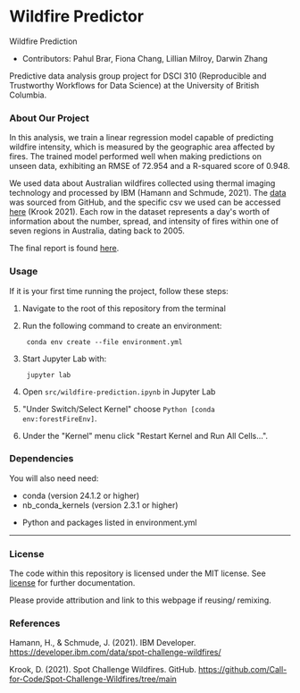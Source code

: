 # Wildfire Predictor

 Wildfire Prediction 

- Contributors: Pahul Brar, Fiona Chang, Lillian Milroy, Darwin Zhang

Predictive data analysis group project for DSCI 310 (Reproducible and Trustworthy Workflows for Data Science) at the University of British Columbia.

<h3> About Our Project</h3>

In this analysis, we train a linear regression model capable of predicting wildfire intensity, which is measured by the geographic area affected by fires. The trained model performed well when making predictions on unseen data, exhibiting an RMSE of 72.954 and a R-squared score of 0.948. 

We used data about Australian wildfires collected using thermal imaging technology and processed by IBM (Hamann and Schmude, 2021). The [data](https://github.com/Call-for-Code/Spot-Challenge-Wildfires/tree/main) was sourced from GitHub, and the specific csv we used can be accessed [here](https://github.com/Call-for-Code/Spot-Challenge-Wildfires/raw/main/data/Nov_10.zip) (Krook 2021). Each row in the dataset represents a day's worth of information about the number, spread, and intensity of fires within one of seven regions in Australia, dating back to 2005. 

The final report is found <a href="https://github.com/FionaC124/dsci310-group-analysis/blob/main/src/wildfire-prediction.ipynb" title="title">here</a>.
    
<h3> Usage </h3>

If it is your first time running the project, follow these steps:

1. Navigate to the root of this repository from the terminal
2. Run the following command to create an environment:

        conda env create --file environment.yml


3. Start Jupyter Lab with:

        jupyter lab


4. Open ```src/wildfire-prediction.ipynb``` in Jupyter Lab

5. "Under Switch/Select Kernel" choose ```Python [conda env:forestFireEnv]```.

5. Under the "Kernel" menu click "Restart Kernel and Run All Cells...". 

    
 <h3> Dependencies </h3>

You will also need need:

* conda (version 24.1.2 or higher)
* nb_conda_kernels (version 2.3.1 or higher)
+ Python and packages listed in environment.yml

--- 

<h3>  License </h3>

The code within this repository is licensed under the MIT license. See  <a href="https://github.com/FionaC124/dsci310-group-analysis/blob/main/LICENSE" title="title">license</a> for further documentation.

Please provide attribution and link to this webpage if reusing/ remixing.

<h3>  References </h3>

Hamann, H., & Schmude, J. (2021). IBM Developer. https://developer.ibm.com/data/spot-challenge-wildfires/

Krook, D. (2021). Spot Challenge Wildfires. GitHub. https://github.com/Call-for-Code/Spot-Challenge-Wildfires/tree/main